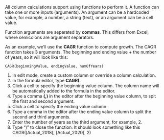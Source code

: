 All column calculations support using functions to perform it. A function can take one or more inputs (arguments). An argument can be a hardcoded value, for example, a number, a string (text), or an argument can be a cell value.

Function arguments are separated by **commas**. This differs from Excel, where semicolons are argument separators.

As an example, we’ll use the **CAGR** function to compute growth.
The CAGR function takes 3 arguments. The beginning and ending value + the number of years, so it will look like this:

```
CAGR(beginningValue, endingValue, numOfYears)
```

1.	In edit mode, create a custom column or override a column calculation. 
2.	In the formula editor, type **CAGR(**.
3.	Click a cell to specify the beginning value column. The column name will be automatically added to the formula in the editor.
4.	Type a comma **(,)** in the editor after the beginning value column, to spit the first and second argument.
5.	Click a cell to specify the ending value column.
6.	Type a comma in the editor after the ending value column to split the second and third arguments.
7.	Enter the number of years as the third argument, for example, 2.
8.	Type “)” to close the function. It should look something like this 
CAGR([Actual_2018], [Actual_2020], 2)
